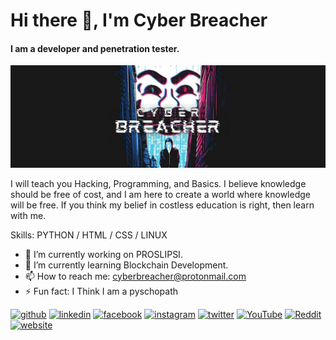 # Hi there 👋, I'm Cyber Breacher
#### I am a developer and penetration tester.
![I am a developer and penetration tester.](https://github.com/cyberbreacher/cyberbreacher/raw/main/Black%20and%20Green%20Photo%20Gaming%20YouTube%20Channel%20Art.png)

I will teach you Hacking, Programming, and Basics. I believe knowledge should be free of cost, and I am here to create a world where knowledge will be free. If you think my belief in costless education is right, then learn with me.

Skills: PYTHON / HTML / CSS / LINUX

- 🔭 I’m currently working on PROSLIPSI. 
- 🌱 I’m currently learning Blockchain Development. 
- 📫 How to reach me: cyberbreacher@protonmail.com 
- ⚡ Fun fact: I Think I am a pyschopath 


[<img src='https://image.flaticon.com/icons/png/512/733/733553.png' alt='github' height='40'>](https://github.com/cyberbreacher)  [<img src='https://image.flaticon.com/icons/png/512/145/145807.png' alt='linkedin' height='40'>](https://www.linkedin.com/in/cyberbreacher/)  [<img src='https://image.flaticon.com/icons/png/512/145/145802.png' alt='facebook' height='40'>](https://www.facebook.com/cyberbreacher)  [<img src='https://image.flaticon.com/icons/png/512/185/185985.png' alt='instagram' height='40'>](https://www.instagram.com/cyberbreacher/)  [<img src='https://image.flaticon.com/icons/png/512/145/145812.png' alt='twitter' height='40'>](https://twitter.com/cyberbreacher)  [<img src='https://image.flaticon.com/icons/png/512/187/187209.png' alt='YouTube' height='40'>](https://www.youtube.com/channel/cyberbreacher)  [<img src='https://image.flaticon.com/icons/png/512/1400/1400850.png' alt='Reddit' height='40'>](https://www.reddit.com/user/cyberbreacher)  [<img src='https://image.flaticon.com/icons/png/512/3719/3719282.png' alt='website' height='40'>](https://www.cyber-breacher.blogspot.com)  

